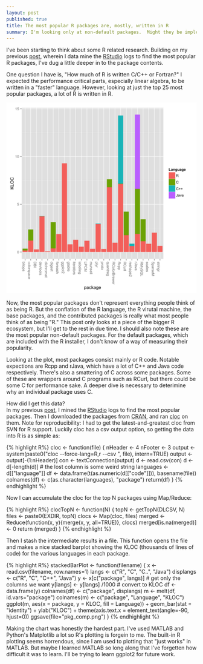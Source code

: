 ```yaml
---
layout: post
published: true
title: The most popular R packages are, mostly, written in R
summary: I'm looking only at non-default packages.  Might they be implemented in C for performance?
---
```


I've been starting to think about some R related research.
Building on my previous [post](2014-most-popular-r-packages), wherein I data mine the [RStudio](www.rstudio.com) logs to find the most popular R packages, I've dug a little deeper in to the package contents.

One question I have is, "How much of R is written C/C++ or Fortran?"
I expected the performance critical parts, especially linear algebra, to be written in a "faster" language.
However, looking at just the top 25 most popular packages, a lot of R is written in R.

![package languages plot](https://raw.githubusercontent.com/scottcarr/scottcarr.github.com/master/images/pkg_comp.png)

Now, the most popular packages don't represent everything people think of as being R.
But the conflation of the R language, the R virutal machine, the base packages, and the contributed packages is really what most people think of as being "R."
This post only looks at a piece of the bigger R ecosystem, but I'll get to the rest in due time.
I should also note these are the most popular non-default packages.
For the default packages, which are included with the R installer, I don't know of a way of measuring their popularity.

Looking at the plot, most packages consist mainly or R code.
Notable expections are Rcpp and rJava, which have a lot of C++ and Java code respectively.
There's also a smattering of C across some packages.
Some of these are wrappers around C programs such as RCurl, but there could be some C for performance sake.
A deeper dive is necessary to deterimine why an individual package uses C.

How did I get this data?  
In my previous [post](2014-most-popular-r-packages), I mined the [RStudio](rstudio.com) logs to find the most popular packages.
Then I downloaded the packages from [CRAN](cran.r-project.org), and ran [cloc](http://cloc.sourceforge.net/) on them.
Note for reproducibility: I had to get the latest-and-greatest cloc from SVN for R support.
Luckily cloc has a csv output option, so getting the data into R is as simple as:

{% highlight R%}
cloc <- function(file) {
    nHeader <- 4
    nFooter <- 3
    output <- system(paste0("cloc --force-lang=R,r --csv ", file), intern=TRUE)
    output <- output[-(1:nHeader)]
    con <- textConnection(output)
    d <- read.csv(con)
    d <- d[-length(d)] # the lost column is some weird string
    languages <- d[["language"]]
    df <- data.frame(t(as.numeric(d[["code"]])), basename(file))
    colnames(df) <- c(as.character(languages), "package")
    return(df)
}
{% endhighlight %}

Now I can accumulate the cloc for the top N packages using Map/Reduce:

{% highlight R%}
clocTopN <- function(N) {
    topN <- getTopN(DLCSV, N)
    files <- paste0(EXDIR, topN)
    clocs <- Map(cloc, files)
    merged <- Reduce(function(x, y){merge(x, y, all=TRUE)}, clocs)
    merged[is.na(merged)] <- 0
    return (merged)
}
{% endhighlight %}

Then I stash the intermediate results in a file.
This function opens the file and makes a nice stacked barplot showing the KLOC (thousands of lines of code) for the various languages in each package.

{% highlight R%}
stackedBarPlot <- function(filename) {
    x <- read.csv(filename, row.names=1)
    langs <- c("R", "C", "C..", "Java")
    displangs <- c("R", "C", "C++", "Java")
    y <- x[c("package", langs)] # get only the columns we want
    y[langs] <- y[langs] /1000 # convert to KLOC
    df <- data.frame(y)
    colnames(df) <- c("package", displangs)
    m <- melt(df, id.vars="package")
    colnames(m) <- c("package", "Language", "KLOC")
    ggplot(m, aes(x = package, y = KLOC, fill = Language)) + 
      geom_bar(stat = "identity") +
      ylab("KLOC") + 
      theme(axis.text.x = element_text(angle=-90, hjust=0))
    ggsave(file="pkg_comp.png")
}
{% endhighlight %}

Making the chart was honestly the hardest part.
I've used MATLAB and Python's Matplotlib a lot so R's plotting is forgein to me.
The built-in R plotting seems horrendous, since I am used to plotting that "just works" in MATLAB.
But maybe I learned MATLAB so long along that I've forgetten how difficult it was to learn.
I'll be trying to learn ggplot2 for future work.
